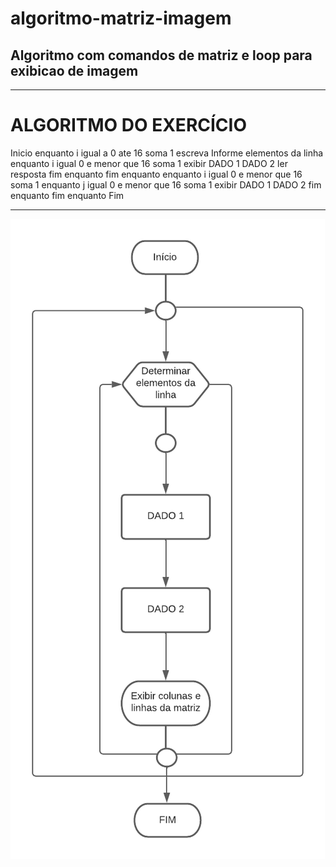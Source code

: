 # algoritmo-matriz-imagem
## Algoritmo com comandos de matriz e loop para exibicao de imagem
------------------------------------------------------
# ALGORITMO DO EXERCÍCIO

Inicio
       enquanto i igual a 0 ate 16 soma 1
           escreva Informe elementos da linha
           enquanto i igual 0 e menor que 16 soma 1
           exibir
           DADO 1
           DADO 2
           ler resposta
       fim enquanto
       fim enquanto
       enquanto i igual 0 e menor que 16 soma 1
           enquanto j igual 0 e menor que 16 soma 1
               exibir 
               DADO 1
               DADO 2
       fim enquanto 
           fim enquanto
Fim


--------------------------------------------------------

![fluxograma](https://github.com/nathalysgomes/exercicio-matriz-imagem/blob/main/exercicioimagem.png)
